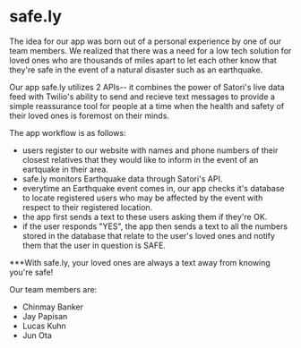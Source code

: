 # safe.ly

The idea for our app was born out of a personal experience by one of our team members. We realized that there was a need for a low tech solution for loved ones who are thousands of miles apart to let each other know that they're safe in the event of a natural disaster such as an earthquake.

Our app safe.ly utilizes 2 APIs-- it combines the power of Satori's live data feed with Twilio's ability to send and recieve text messages to provide a simple reassurance tool for people at a time when the health and safety of their loved ones is foremost on their minds. 

The app workflow is as follows:
- users register to our website with names and phone numbers of their closest relatives that they would like to inform in the event of an eartquake in their area.
- safe.ly monitors Earthquake data through Satori's API.
- everytime an Earthquake event comes in, our app checks it's database to locate registered users who may be affected by the event with respect to their registered location.
- the app first sends a text to these users asking them if they're OK.
- if the user responds "YES", the app then sends a text to all the numbers stored in the database that relate to the user's loved ones and notify them that the user in question is SAFE.

***With safe.ly, your loved ones are always a text away from knowing you're safe!

Our team members are:
* Chinmay Banker
* Jay Papisan
* Lucas Kuhn
* Jun Ota
